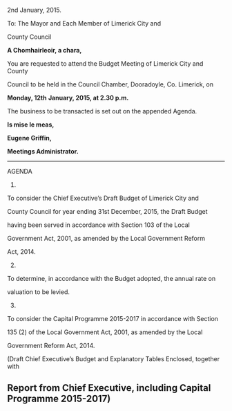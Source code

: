 2nd January, 2015.

To: The Mayor and Each Member of Limerick City and

County Council

**A Chomhairleoir, a chara,**

You are requested to attend the Budget Meeting of Limerick City and County

Council to be held in the Council Chamber, Dooradoyle, Co. Limerick, on

**Monday, 12th** **January, 2015, at 2.30 p.m.**

The business to be transacted is set out on the appended Agenda.

**Is mise le meas,**

**Eugene Griffin,**

**Meetings Administrator.**

------------------------------------------------------------------------------------------------------------

AGENDA

1.

To consider the Chief Executive’s Draft Budget of Limerick City and

County Council for year ending 31st December, 2015, the Draft Budget

having been served in accordance with Section 103 of the Local

Government Act, 2001, as amended by the Local Government Reform

Act, 2014.

2.

To determine, in accordance with the Budget adopted, the annual rate on

valuation to be levied.

3.

To consider the Capital Programme 2015-2017 in accordance with Section

135 (2) of the Local Government Act, 2001, as amended by the Local

Government Reform Act, 2014.

(Draft Chief Executive’s Budget and Explanatory Tables Enclosed, together with

Report from Chief Executive, including Capital Programme 2015-2017)
---
